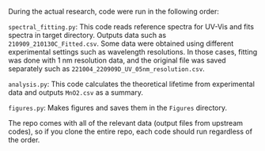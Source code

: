 During the actual research, code were run in the following order: 

```spectral_fitting.py```: This code reads reference spectra for UV-Vis and fits spectra in target directory. Outputs data such as ```210909_210130C_Fitted.csv```. Some data were obtained using different experimental settings such as wavelength resolutions. In those cases, fitting was done with 1 nm resolution data, and the original file was saved separately such as ```221004_220909D_UV_05nm_resolution.csv```.

```analysis.py```: This code calculates the theoretical lifetime from experimental data and outputs ```MnO2.csv``` as a summary.

```figures.py```: Makes figures and saves them in the ```Figures``` directory.

The repo comes with all of the relevant data (output files from upstream codes), so if you clone the entire repo, each code should run regardless of the order.